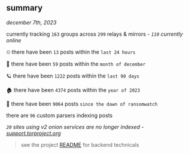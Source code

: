 
## summary
_december 7th, 2023_

currently tracking `163` groups across `299` relays & mirrors - _`110` currently online_

⏲ there have been `13` posts within the `last 24 hours`

🦈 there have been `59` posts within the `month of december`

🪐 there have been `1222` posts within the `last 90 days`

🏚 there have been `4374` posts within the `year of 2023`

🦕 there have been `9064` posts `since the dawn of ransomwatch`

there are `96` custom parsers indexing posts

_`20` sites using v2 onion services are no longer indexed - [support.torproject.org](https://support.torproject.org/onionservices/v2-deprecation/)_

> see the project [README](https://github.com/joshhighet/ransomwatch#ransomwatch--) for backend technicals
